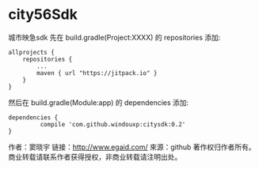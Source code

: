 # city56Sdk
城市映急sdk
先在 build.gradle(Project:XXXX) 的 repositories 添加:

    allprojects {
        repositories {
            ...
            maven { url "https://jitpack.io" }
        }
    }
然后在 build.gradle(Module:app) 的 dependencies 添加:

    dependencies {
             compile 'com.github.windouxp:citysdk:0.2'
    }

作者：窦晓宇
链接：http://www.egaid.com/
來源：github
著作权归作者所有。商业转载请联系作者获得授权，非商业转载请注明出处。

